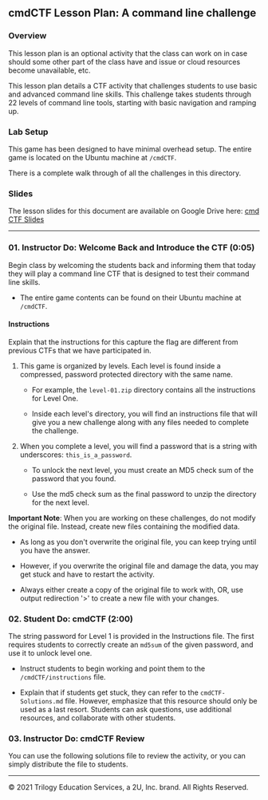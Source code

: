 ## cmdCTF Lesson Plan: A command line challenge

### Overview

This lesson plan is an optional activity that the class can work on in case should some other part of the class have and issue or cloud resources become unavailable, etc. 

This lesson plan details a CTF activity that challenges students to use basic and advanced command line skills. This challenge takes students through 22 levels of command line tools, starting with basic navigation and ramping up.

### Lab Setup

This game has been designed to have minimal overhead setup. The entire game is located on the Ubuntu machine at `/cmdCTF`. 

There is a complete walk through of all the challenges in this directory.

### Slides

The lesson slides for this document are available on Google Drive here: [cmd CTF Slides](https://docs.google.com/presentation/d/1OaIkKpbiNhm9V2t7sT-4YOy-2A2Nq0nWRFwUytndra0/edit#slide=id.g4789b2c72f_0_6)


-------

### 01. Instructor Do: Welcome Back and Introduce the CTF (0:05)

Begin class by welcoming the students back and informing them that today they will play a command line CTF that is designed to test their command line skills. 

- The entire game contents can be found on their Ubuntu machine at `/cmdCTF`.

#### Instructions

Explain that the instructions for this capture the flag are different from previous CTFs that we have participated in. 

1. This game is organized by levels. Each level is found inside a compressed, password protected directory with the same name.

    - For example, the `level-01.zip` directory contains all the instructions for Level One.

    - Inside each level's directory, you will find an instructions file that will give you a new challenge along with any files needed to complete the challenge.

2. When you complete a level, you will find a password that is a string with underscores: `this_is_a_password`.

    - To unlock the next level, you must create an MD5 check sum of the password that you found.

    - Use the md5 check sum as the final password to unzip the directory for the next level.


**Important Note**: When you are working on these challenges, do not modify the original file. Instead, create new files containing the modified data.

* As long as you don't overwrite the original file, you can keep trying until you have the answer.

* However, if you overwrite the original file and damage the data, you may get stuck and have to restart the activity. 

* Always either create a copy of the original file to work with, OR, use output redirection '>' to create a new file with your changes.


### 02. Student Do: cmdCTF (2:00)

The string password for Level 1 is provided in the Instructions file. The first requires students to correctly create an `md5sum` of the given password, and use it to unlock level one.

- Instruct students to begin working and point them to the  `/cmdCTF/instructions` file. 

- Explain that if students get stuck, they can refer to the `cmdCTF-Solutions.md` file. However, emphasize that this resource should only be used as a last resort. Students can ask questions, use additional resources, and collaborate with other students. 

### 03. Instructor Do: cmdCTF Review 

You can use the following solutions file to review the activity, or you can simply distribute the file to students. 

---

© 2021 Trilogy Education Services, a 2U, Inc. brand. All Rights Reserved.  